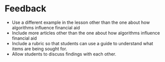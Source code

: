 # Feedback #
* Use a different example in the lesson other than the one about how algorithms influence financial aid
* Include more articles other than the one about how algorithms influence financial aid
* Include a rubric so that students can use a guide to understand what items are being sought for.
* Allow students to discuss findings with each other.
